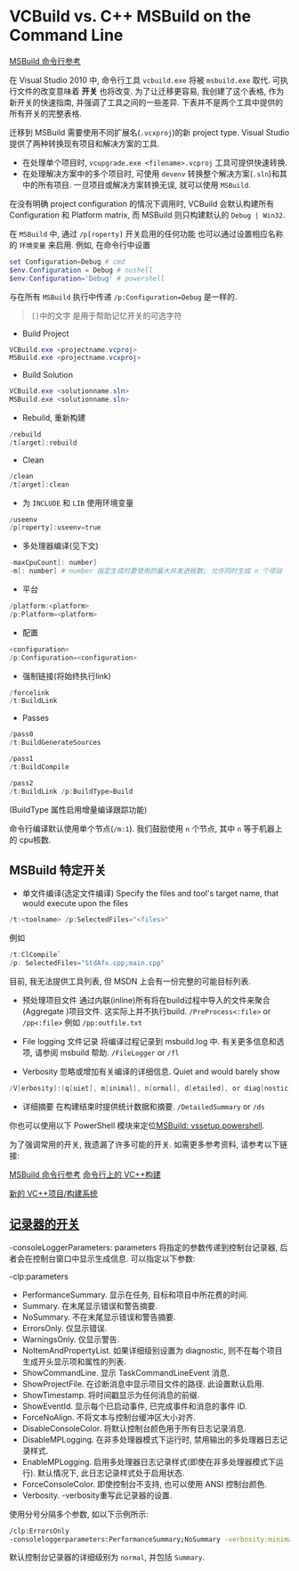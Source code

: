 # VCBuild vs. C++ MSBuild on the Command Line

[MSBuild 命令行参考](https://learn.microsoft.com/zh-cn/visualstudio/msbuild/msbuild-command-line-reference?view=vs-2022)

在 Visual Studio 2010 中,
命令行工具 `vcbuild.exe` 将被 `msbuild.exe` 取代.
可执行文件的改变意味着 **开关** 也将改变.
为了让迁移更容易, 我创建了这个表格,
作为新开关的快速指南, 并强调了工具之间的一些差异.
下表并不是两个工具中提供的所有开关的完整表格.

迁移到 MSBuild 需要使用不同扩展名(`.vcxproj`)的新 project type.
Visual Studio 提供了两种转换现有项目和解决方案的工具.

+ 在处理单个项目时, `vcupgrade.exe <filename>.vcproj` 工具可提供快速转换.
+ 在处理解决方案中的多个项目时, 可使用 `devenv` 转换整个解决方案(`.sln`)和其中的所有项目.
一旦项目或解决方案转换无误, 就可以使用 `MSBuild`.

在没有明确 project configuration 的情况下调用时,
VCBuild 会默认构建所有 Configuration 和 Platform matrix,
而 MSBuild 则只构建默认的 `Debug | Win32`.

在 `MSBuild` 中, 通过 `/p[roperty]` 开关启用的任何功能 也可以通过设置相应名称的 `环境变量` 来启用.
例如, 在命令行中设置

```powershell
set Configuration=Debug # cmd
$env.Configuration = Debug # nushell
$env:Configuration='Debug' # powershell
```

与在所有 `MSBuild` 执行中传递 `/p:Configuration=Debug` 是一样的.

>`[]`中的文字 是用于帮助记忆开关的可选字符

+ Build Project

```powershell
VCBuild.exe <projectname.vcproj>
MSBuild.exe <projectname.vcxproj>
```

+ Build Solution

```powershell
VCBuild.exe <solutionname.sln>
MSBuild.exe <solutionname.sln>
```

+ Rebuild, 重新构建

```powershell
/rebuild
/t[arget]:rebuild
```

+ Clean

```powershell
/clean
/t[arget]:clean
```

+ 为 `INCLUDE` 和 `LIB` 使用环境变量

```powershell
/useenv
/p[roperty]:useenv=true
```

+ 多处理器编译(见下文)

```powershell
-maxCpuCount[: number]
-m[: number] # number 指定生成时要使用的最大并发进程数; 允许同时生成 n 个项目
```

+ 平台

```powershell
/platform:<platform>
/p:Platform=<platform>
```

+ 配置

```powershell
<configuration>
/p:Configuration=<configuration>
```

+ 强制链接(将始终执行link)

```powershell
/forcelink
/t:BuildLink
```

+ Passes

```powershell
/pass0
/t:BuildGenerateSources

/pass1
/t:BuildCompile

/pass2
/t:BuildLink /p:BuildType=Build
```

(BuildType 属性启用增量编译跟踪功能)

命令行编译默认使用单个节点(`/m:1`).
我们鼓励使用 `n` 个节点, 其中 `n` 等于机器上的 cpu核数.

## MSBuild 特定开关

+ 单文件编译(选定文件编译)
Specify the files and tool's target name, that would execute upon the files

```powershell
/t:<toolname> /p:SelectedFiles="<files>"
```

例如

```powershell
/t:ClCompile`
/p: SelectedFiles="StdAfx.cpp;main.cpp"
```

目前, 我无法提供工具列表, 但 MSDN 上会有一份完整的可能目标列表.

+ 预处理项目文件
通过内联(inline)所有将在build过程中导入的文件来聚合(Aggregate )项目文件.
这实际上并不执行build.
`/PreProcess<:file>` or `/pp<:file>`
例如
`/pp:outfile.txt`

+ File logging 文件记录
将编译过程记录到 msbuild.log 中.
有关更多信息和选项, 请参阅 msbuild 帮助.
`/FileLogger` or `/fl`

+ Verbosity
忽略或增加有关编译的详细信息.
Quiet and would barely show

```powershell
/V[erbosity]:(q[uiet], m[inimal], n[ormal], d[etailed], or diag[nostic])
```

+ 详细摘要
在构建结束时提供统计数据和摘要.
`/DetailedSummary` or `/ds`

你也可以使用以下 PowerShell 模块来定位[MSBuild: vssetup.powershell](https://github.com/Microsoft/vssetup.powershell).

为了强调常用的开关, 我遗漏了许多可能的开关.
如需更多参考资料, 请参考以下链接:

[MSBuild 命令行参考](https://learn.microsoft.com/zh-cn/visualstudio/msbuild/msbuild-command-line-reference?view=vs-2022)
[命令行上的 VC++构建](https://learn.microsoft.com/zh-cn/cpp/build/building-on-the-command-line?view=msvc-170)

[新的 VC++项目/构建系统](https://learn.microsoft.com/zh-cn/visualstudio/msbuild/whats-new-msbuild-17-0?view=vs-2022)

## [记录器的开关](https://learn.microsoft.com/zh-cn/visualstudio/msbuild/msbuild-command-line-reference?view=vs-2022#switches-for-loggers)

-consoleLoggerParameters: parameters
将指定的参数传递到控制台记录器, 后者会在控制台窗口中显示生成信息.  可以指定以下参数:

-clp:parameters

+ PerformanceSummary. 显示在任务, 目标和项目中所花费的时间.
+ Summary. 在末尾显示错误和警告摘要.
+ NoSummary. 不在末尾显示错误和警告摘要.
+ ErrorsOnly. 仅显示错误.
+ WarningsOnly. 仅显示警告.
+ NoItemAndPropertyList. 如果详细级别设置为 diagnostic, 则不在每个项目生成开头显示项和属性的列表.
+ ShowCommandLine. 显示 TaskCommandLineEvent 消息.
+ ShowProjectFile. 在诊断消息中显示项目文件的路径. 此设置默认启用.
+ ShowTimestamp. 将时间戳显示为任何消息的前缀.
+ ShowEventId. 显示每个已启动事件, 已完成事件和消息的事件 ID.
+ ForceNoAlign. 不将文本与控制台缓冲区大小对齐.
+ DisableConsoleColor. 将默认控制台颜色用于所有日志记录消息.
+ DisableMPLogging. 在非多处理器模式下运行时, 禁用输出的多处理器日志记录样式.
+ EnableMPLogging. 启用多处理器日志记录样式(即使在非多处理器模式下运行). 默认情况下, 此日志记录样式处于启用状态.
+ ForceConsoleColor. 即使控制台不支持, 也可以使用 ANSI 控制台颜色.
+ Verbosity. -verbosity重写此记录器的设置.

使用分号分隔多个参数, 如以下示例所示:

```bash
/clp:ErrorsOnly
-consoleloggerparameters:PerformanceSummary;NoSummary -verbosity:minimal
```

默认控制台记录器的详细级别为 `normal`, 并包括 `Summary`.

